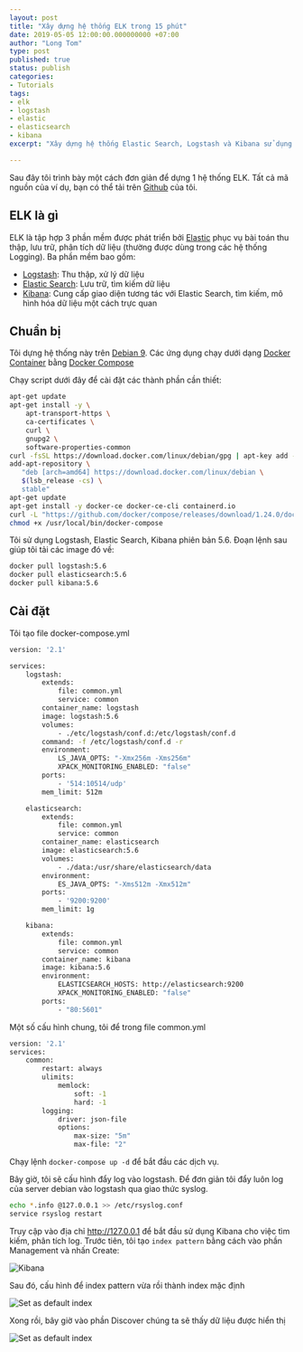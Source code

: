 ```yaml
---
layout: post
title: "Xây dựng hệ thống ELK trong 15 phút"
date: 2019-05-05 12:00:00.000000000 +07:00
author: "Long Tom"
type: post
published: true
status: publish
categories: 
- Tutorials
tags:
- elk
- logstash
- elastic
- elasticsearch
- kibana
excerpt: "Xây dựng hệ thống Elastic Search, Logstash và Kibana sử dụng Docker, Docker-compose."

---
```


Sau đây tôi trình bày một cách đơn giản để dựng 1 hệ thống ELK. Tất cả mã nguồn của ví dụ, bạn có thể tải trên [Github](https://github.com/ngvlongit1/elk) của tôi.

## ELK là gì

ELK là tập hợp 3 phần mềm được phát triển bởi [Elastic](https://www.elastic.co/) phục vụ bài toán thu thập, lưu trữ, phân tích dữ liệu (thường được dùng trong các hệ thống Logging). Ba phần mềm bao gồm:

* [Logstash](https://www.elastic.co/products/logstash): Thu thập, xử lý dữ liệu
* [Elastic Search](https://www.elastic.co/products/elasticsearch): Lưu trữ, tìm kiếm dữ liệu
* [Kibana](https://www.elastic.co/products/kibana): Cung cấp giao diện tương tác với Elastic Search, tìm kiếm, mô hình hóa dữ liệu một cách trực quan

## Chuẩn bị

Tôi dựng hệ thống này trên [Debian 9](https://www.debian.org/distrib/). Các ứng dụng chạy dưới dạng [Docker Container](https://www.docker.com/) bằng [Docker Compose](https://docs.docker.com/compose/)

Chạy script dưới đây để cài đặt các thành phần cần thiết:

```bash
apt-get update
apt-get install -y \
    apt-transport-https \
    ca-certificates \
    curl \
    gnupg2 \
    software-properties-common
curl -fsSL https://download.docker.com/linux/debian/gpg | apt-key add -
add-apt-repository \
   "deb [arch=amd64] https://download.docker.com/linux/debian \
   $(lsb_release -cs) \
   stable"
apt-get update
apt-get install -y docker-ce docker-ce-cli containerd.io
curl -L "https://github.com/docker/compose/releases/download/1.24.0/docker-compose-$(uname -s)-$(uname -m)" -o /usr/local/bin/docker-compose
chmod +x /usr/local/bin/docker-compose
```

Tôi sử dụng Logstash, Elastic Search, Kibana phiên bản 5.6. Đoạn lệnh sau giúp tôi tải các image đó về:

```bash
docker pull logstash:5.6
docker pull elasticsearch:5.6
docker pull kibana:5.6
```

## Cài đặt

Tôi tạo file docker-compose.yml

```bash
version: '2.1'

services:
    logstash:
        extends:
            file: common.yml
            service: common
        container_name: logstash
        image: logstash:5.6
        volumes:
            - ./etc/logstash/conf.d:/etc/logstash/conf.d
        command: -f /etc/logstash/conf.d -r
        environment:
            LS_JAVA_OPTS: "-Xmx256m -Xms256m"
            XPACK_MONITORING_ENABLED: "false"
        ports:
            - '514:10514/udp'
        mem_limit: 512m

    elasticsearch:
        extends:
            file: common.yml
            service: common
        container_name: elasticsearch
        image: elasticsearch:5.6
        volumes:
            - ./data:/usr/share/elasticsearch/data
        environment:
            ES_JAVA_OPTS: "-Xms512m -Xmx512m"
        ports:
            - '9200:9200'
        mem_limit: 1g

    kibana:
        extends:
            file: common.yml
            service: common
        container_name: kibana
        image: kibana:5.6
        environment:
            ELASTICSEARCH_HOSTS: http://elasticsearch:9200
            XPACK_MONITORING_ENABLED: "false"
        ports:
            - "80:5601"
```

Một số cấu hình chung, tôi để trong file common.yml

```bash
version: '2.1'
services:
    common:
        restart: always
        ulimits:
            memlock:
                soft: -1
                hard: -1
        logging:
            driver: json-file
            options:
                max-size: "5m"
                max-file: "2"
```

Chạy lệnh ```docker-compose up -d``` để bắt đầu các dịch vụ.

Bây giờ, tôi sẽ cấu hình đẩy log vào logstash. Để đơn giản tôi đẩy luôn log của server debian vào logstash qua giao thức syslog.

```bash
echo *.info @127.0.0.1 >> /etc/rsyslog.conf
service rsyslog restart
```

Truy cập vào địa chỉ <http://127.0.0.1> để bắt đầu sử dụng Kibana cho việc tìm kiếm, phân tích log.
Trước tiên, tôi tạo ```index pattern``` bằng cách vào phần Management và nhấn Create:

![Kibana]( {{site.url}}/assets/img/2019/05/05/kibana_management.png)

Sau đó, cấu hình để index pattern vừa rồi thành index mặc định

![Set as default index]( {{site.url}}/assets/img/2019/05/05/kibana_set_default_index.png)

Xong rồi, bây giờ vào phần Discover chúng ta sẽ thấy dữ liệu được hiển thị

![Set as default index]( {{site.url}}/assets/img/2019/05/05/kibana_discover.png)

